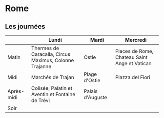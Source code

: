 # Rome
## Les journées

|          |Lundi     |Mardi    |Mercredi|
|----------| -------- | ------- |--------|
|Matin     | Thermes de Caracalla, Circus Maximus, Colonne Trajanne|Ostie|Places de Rome, Chateau Saint Ange et Vatican
|Midi      |Marchés de Trajan| Plage d'Ostie|Plazza del Fiori|
|Après-midi|Colisée, Palatin et Aventin et Fontaine de Trévi|Palais d'Auguste|
|Soir      |||